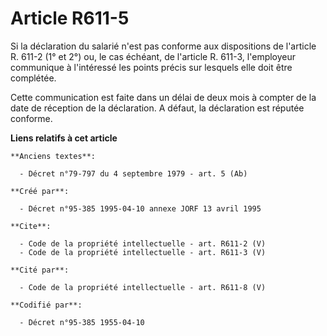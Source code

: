 # Article R611-5

Si la déclaration du salarié n'est pas conforme aux dispositions de l'article R. 611-2 (1° et 2°) ou, le cas échéant, de
l'article R. 611-3, l'employeur communique à l'intéressé les points précis sur lesquels elle doit être complétée. 

Cette communication est faite dans un délai de deux mois à compter de la date de réception de la déclaration. A défaut, la
déclaration est réputée conforme.

**Liens relatifs à cet article**

	**Anciens textes**:

	  - Décret n°79-797 du 4 septembre 1979 - art. 5 (Ab)

	**Créé par**:

	  - Décret n°95-385 1995-04-10 annexe JORF 13 avril 1995

	**Cite**:

	  - Code de la propriété intellectuelle - art. R611-2 (V)
	  - Code de la propriété intellectuelle - art. R611-3 (V)

	**Cité par**:

	  - Code de la propriété intellectuelle - art. R611-8 (V)

	**Codifié par**:

	  - Décret n°95-385 1955-04-10
